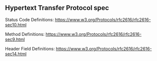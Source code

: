 ## Hypertext Transfer Protocol spec

Status Code Definitions: https://www.w3.org/Protocols/rfc2616/rfc2616-sec10.html  

Method Definitions: https://www.w3.org/Protocols/rfc2616/rfc2616-sec9.html  

Header Field Definitions: https://www.w3.org/Protocols/rfc2616/rfc2616-sec14.html  